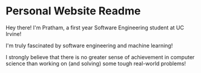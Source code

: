 # Personal Website Readme
Hey there! I'm Pratham, a first year Software Engineering student at UC Irvine!

I'm truly fascinated by software engineering and machine learning!

I strongly believe that there is no greater sense of achievement in computer science than working on (and solving) some tough real-world problems!
